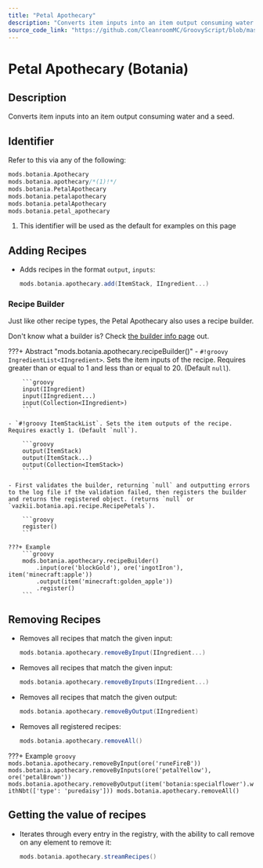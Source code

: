 ```yaml
---
title: "Petal Apothecary"
description: "Converts item inputs into an item output consuming water and a seed."
source_code_link: "https://github.com/CleanroomMC/GroovyScript/blob/master/src/main/java/com/cleanroommc/groovyscript/compat/mods/botania/Apothecary.java"
---
```


# Petal Apothecary (Botania)

## Description

Converts item inputs into an item output consuming water and a seed.

## Identifier

Refer to this via any of the following:

```groovy hl_lines="2"
mods.botania.Apothecary
mods.botania.apothecary/*(1)!*/
mods.botania.PetalApothecary
mods.botania.petalapothecary
mods.botania.petalApothecary
mods.botania.petal_apothecary
```

1. This identifier will be used as the default for examples on this page

## Adding Recipes

- Adds recipes in the format `output`, `inputs`:

    ```groovy
    mods.botania.apothecary.add(ItemStack, IIngredient...)
    ```


### Recipe Builder

Just like other recipe types, the Petal Apothecary also uses a recipe builder.

Don't know what a builder is? Check [the builder info page](../../../groovy/builder.md) out.

???+ Abstract "mods.botania.apothecary.recipeBuilder()"
    - `#!groovy IngredientList<IIngredient>`. Sets the item inputs of the recipe. Requires greater than or equal to 1 and less than or equal to 20. (Default `null`).

        ```groovy
        input(IIngredient)
        input(IIngredient...)
        input(Collection<IIngredient>)
        ```

    - `#!groovy ItemStackList`. Sets the item outputs of the recipe. Requires exactly 1. (Default `null`).

        ```groovy
        output(ItemStack)
        output(ItemStack...)
        output(Collection<ItemStack>)
        ```

    - First validates the builder, returning `null` and outputting errors to the log file if the validation failed, then registers the builder and returns the registered object. (returns `null` or `vazkii.botania.api.recipe.RecipePetals`).

        ```groovy
        register()
        ```

    ???+ Example
        ```groovy
        mods.botania.apothecary.recipeBuilder()
            .input(ore('blockGold'), ore('ingotIron'), item('minecraft:apple'))
            .output(item('minecraft:golden_apple'))
            .register()
        ```



## Removing Recipes

- Removes all recipes that match the given input:

    ```groovy
    mods.botania.apothecary.removeByInput(IIngredient...)
    ```

- Removes all recipes that match the given input:

    ```groovy
    mods.botania.apothecary.removeByInputs(IIngredient...)
    ```

- Removes all recipes that match the given output:

    ```groovy
    mods.botania.apothecary.removeByOutput(IIngredient)
    ```

- Removes all registered recipes:

    ```groovy
    mods.botania.apothecary.removeAll()
    ```

???+ Example
    ```groovy
    mods.botania.apothecary.removeByInput(ore('runeFireB'))
    mods.botania.apothecary.removeByInputs(ore('petalYellow'), ore('petalBrown'))
    mods.botania.apothecary.removeByOutput(item('botania:specialflower').withNbt(['type': 'puredaisy']))
    mods.botania.apothecary.removeAll()
    ```

## Getting the value of recipes

- Iterates through every entry in the registry, with the ability to call remove on any element to remove it:

    ```groovy
    mods.botania.apothecary.streamRecipes()
    ```
